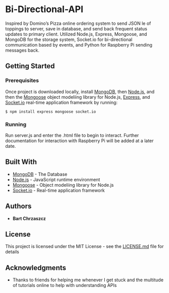 # Bi-Directional-API
Inspired by Domino’s Pizza online ordering system to send JSON  le of toppings to server, save in database, and send back frequent status updates to primary client. Utilized Node.js, Express, Mongoose, and MongoDB for the storage system, Socket.io for bi-directional communication based by events, and Python for Raspberry Pi sending messages back.

## Getting Started

### Prerequisites

Once project is downloaded locally, install [MongoDB](https://docs.mongodb.com/manual/installation/), then [Node.js](https://nodejs.org/en/download/), and then the [Mongoose](http://mongoosejs.com/) object modeliing library for Node.js, [Express](http://expressjs.com/), and [Socket.io](http://socket.io/) real-time application framework by running:

```
$ npm install express mongoose socket.io
```

### Running

Run server.js and enter the .html file to begin to interact. Further documentation for interaction with Raspberry Pi will be added at a later date.

## Built With

* [MongoDB](https://docs.mongodb.com/manual/installation/) - The Database
* [Node.js](https://nodejs.org/en/download/) - JavaScript runtime environment
* [Mongoose](http://mongoosejs.com/) - Object modeliing library for Node.js
* [Socket.io](http://socket.io/) - Real-time application framework

## Authors

* **Bart Chrzaszcz**

## License

This project is licensed under the MIT License - see the [LICENSE.md](LICENSE.md) file for details

## Acknowledgments

* Thanks to friends for helping me whenever I get stuck and the multitude of tutorials online to help with understanding APIs
